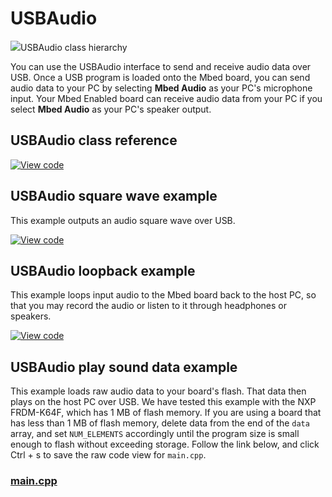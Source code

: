 # USBAudio

<span class="images">![](https://os.mbed.com/docs/mbed-os/v6.11/mbed-os-api-doxy/class_u_s_b_audio.png)<span>USBAudio class hierarchy</span></span>

You can use the USBAudio interface to send and receive audio data over USB. Once a USB program is loaded onto the Mbed board, you can send audio data to your PC by selecting **Mbed Audio** as your PC's microphone input. Your Mbed Enabled board can receive audio data from your PC if you select **Mbed Audio** as your PC's speaker output.

## USBAudio class reference

[![View code](https://www.mbed.com/embed/?type=library)](https://os.mbed.com/docs/mbed-os/v6.11/mbed-os-api-doxy/class_u_s_b_audio.html)

## USBAudio square wave example

This example outputs an audio square wave over USB.

[![View code](https://www.mbed.com/embed/?url=https://github.com/ARMmbed/mbed-os-snippet-USBAudio_square_wave/tree/v6.11)](https://github.com/ARMmbed/mbed-os-snippet-USBAudio_square_wave/blob/v6.11/main.cpp)

## USBAudio loopback example

This example loops input audio to the Mbed board back to the host PC, so that you may record the audio or listen to it through headphones or speakers.

[![View code](https://www.mbed.com/embed/?url=https://github.com/ARMmbed/mbed-os-snippet-USBAudio_loopback_example/tree/v6.11)](https://github.com/ARMmbed/mbed-os-snippet-USBAudio_loopback_example/blob/v6.11/main.cpp)

## USBAudio play sound data example

This example loads raw audio data to your board's flash. That data then plays on the host PC over USB. We have tested this example with the NXP FRDM-K64F, which has 1 MB of flash memory. If you are using a board that has less than 1 MB of flash memory, delete data from the end of the `data` array, and set `NUM_ELEMENTS` accordingly until the program size is small enough to flash without exceeding storage. Follow the link below, and click Ctrl + s to save the raw code view for `main.cpp`.   

### [main.cpp](https://github.com/ARMmbed/mbed-os-snippet-USBAudio_play_sound/blob/v6.11/main.cpp)
